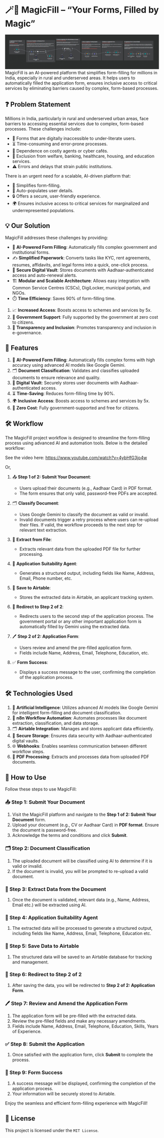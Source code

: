 # 🪄📄 MagicFill – “Your Forms, Filled by Magic”

![Workflow](screenshot.png)
MagicFill is an AI-powered platform that simplifies form-filling for millions in India, especially in rural and underserved areas. It helps users to automatically filled the application form, ensures inclusive access to critical services by eliminating barriers caused by complex, form-based processes.

## ❓ Problem Statement
Millions in India, particularly in rural and underserved urban areas, face barriers to accessing essential services due to complex, form-based processes. These challenges include:
- 🛑 Forms that are digitally inaccessible to under-literate users.
- ⏳ Time-consuming and error-prone processes.
- 💸 Dependence on costly agents or cyber cafés.
- 🚫 Exclusion from welfare, banking, healthcare, housing, and education services.
- ⚠️ Errors and delays that strain public institutions.

There is an urgent need for a scalable, AI-driven platform that:
- 🤖 Simplifies form-filling.
- 📝 Auto-populates user details.
- 🔒 Offers a secure, user-friendly experience.
- 🌍 Ensures inclusive access to critical services for marginalized and underrepresented populations.

## 💡 Our Solution 
MagicFill addresses these challenges by providing:
- 🤖 **AI-Powered Form Filling**: Automatically fills complex government and institutional forms.
- ✍️ **Simplified Paperwork**: Converts tasks like KYC, rent agreements, resumes, affidavits, and legal forms into a quick, one-click process.
- 🔐 **Secure Digital Vault**: Stores documents with Aadhaar-authenticated access and auto-renewal alerts.
- 🏗️ **Modular and Scalable Architecture**: Allows easy integration with Common Service Centres (CSCs), DigiLocker, municipal portals, and NGOs.
- ⏱️ **Time Efficiency**: Saves 90% of form-filling time.
1. 📈 **Increased Access**: Boosts access to schemes and services by 5x.
2. 🤝 **Government Support**: Fully supported by the government at zero cost to citizens.
3. 🌟 **Transparency and Inclusion**: Promotes transparency and inclusion in e-governance.

## 🌟 Features
1. 🤖 **AI-Powered Form Filling**: Automatically fills complex forms with high accuracy using advanced AI models like Google Gemini.
2. 🗂️ **Document Classification**: Validates and classifies uploaded documents to ensure relevance and quality.
3. 🔐 **Digital Vault**: Securely stores user documents with Aadhaar-authenticated access.
4. ⏳ **Time-Saving**: Reduces form-filling time by 90%.
5. 🌍 **Inclusive Access**: Boosts access to schemes and services by 5x.
6. 💸 **Zero Cost**: Fully government-supported and free for citizens.

## 🛠️ Workflow
The MagicFill project workflow is designed to streamline the form-filling process using advanced AI and automation tools. Below is the detailed workflow:

See the video here: https://www.youtube.com/watch?v=4ybHfG3jo4w

Or,

1. 📤 **Step 1 of 2: Submit Your Document**:
   - Users upload their documents (e.g., Aadhaar Card) in PDF format.
   - The form ensures that only valid, password-free PDFs are accepted.

2. 🗂️ **Classify Document**:
   - Uses Google Gemini to classify the document as valid or invalid.
   - Invalid documents trigger a retry process where users can re-upload their files. If valid, the workflow proceeds to the next step for relevant text extraction.

3. 📝 **Extract from File**:
   - Extracts relevant data from the uploaded PDF file for further processing.

4. 🤖 **Application Suitability Agent**:
   - Generates a structured output, including fields like Name, Address, Email, Phone number, etc.

5. 💾 **Save to Airtable**:
   - Stores the extracted data in Airtable, an applicant tracking system.

6. 🔄 **Redirect to Step 2 of 2**:
   - Redirects users to the second step of the application process. The government portal or any other important application form is automatically filled by Gemini using the extracted data.

7. 🖊️ **Step 2 of 2: Application Form**:
   - Users review and amend the pre-filled application form.
   - Fields include Name, Address, Email, Telephone, Education, etc.

8. ✅ **Form Success**:
   - Displays a success message to the user, confirming the completion of the application process.

## 🛠️ Technologies Used
1. 🤖 **Artificial Intelligence**: Utilizes advanced AI models like Google Gemini for intelligent form-filling and document classification.
2. 🔄 **n8n Workflow Automation**: Automates processes like document extraction, classification, and data storage.
3. 🗂️ **Airtable Integration**: Manages and stores applicant data efficiently.
4. 🔐 **Secure Storage**: Ensures data security with Aadhaar-authenticated digital vaults.
5. 🌐 **Webhooks**: Enables seamless communication between different workflow steps.
6. 📄 **PDF Processing**: Extracts and processes data from uploaded PDF documents.

## 🚀 How to Use

Follow these steps to use MagicFill:

### 📤 Step 1: Submit Your Document
1. Visit the MagicFill platform and navigate to the **Step 1 of 2: Submit Your Document** form.
2. Upload your document (e.g., CV or Aadhaar Card) in **PDF format**. Ensure the document is password-free.
3. Acknowledge the terms and conditions and click **Submit**.

### 🗂️ Step 2: Document Classification
1. The uploaded document will be classified using AI to determine if it is valid or invalid.
2. If the document is invalid, you will be prompted to re-upload a valid document.

### 📝 Step 3: Extract Data from the Document
1. Once the document is validated, relevant data (e.g., Name, Address, Email etc.) will be extracted using AI.

### 🤖 Step 4: Application Suitability Agent
1. The extracted data will be processed to generate a structured output, including fields like Name, Address, Email, Telephone, Education etc.

### 💾 Step 5: Save Data to Airtable
1. The structured data will be saved to an Airtable database for tracking and management.

### 🔄 Step 6: Redirect to Step 2 of 2
1. After saving the data, you will be redirected to **Step 2 of 2: Application Form**.

### 🖊️ Step 7: Review and Amend the Application Form
1. The application form will be pre-filled with the extracted data.
2. Review the pre-filled fields and make any necessary amendments.
3. Fields include Name, Address, Email, Telephone, Education, Skills, Years of Experience.

### ✅ Step 8: Submit the Application
1. Once satisfied with the application form, click **Submit** to complete the process.

### 🎉 Step 9: Form Success
1. A success message will be displayed, confirming the completion of the application process.
2. Your information will be securely stored to Airtable.

Enjoy the seamless and efficient form-filling experience with MagicFill!

## 📜 License
This project is licensed under the `MIT License`.